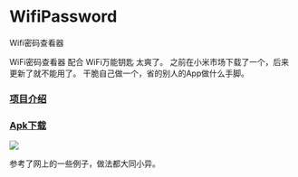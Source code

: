 # WifiPassword
Wifi密码查看器

WiFi密码查看器 配合 WiFi万能钥匙 太爽了。
之前在小米市场下载了一个，后来更新了就不能用了。
干脆自己做一个，省的别人的App做什么手脚。

### [项目介绍](http://www.jianshu.com/p/b368b4d9554b)

### [Apk下载](http://fir.im/3x5e)

![](https://github.com/Wing-Li/WifiPassword/blob/master/img/wifi.png)


参考了网上的一些例子，做法都大同小异。
